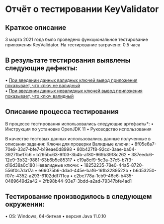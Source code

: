 # Отчёт о тестировании KeyValidator

##  Краткое описание

3 марта 2021 года было проведено функциональное тестирование приложения KeyValidator.
На тестирование затрачено: 0.5 часа

## В результате тестирования выявлены следующие дефекты:
•	[При введении данных валидных ключей вывод приложения показывает, что ключ не валидный](https://github.com/tpecherkina/java11/issues/1)  
•	[При введении данных невалидных ключей вывод приложения показывает, что ключ валидный](https://github.com/tpecherkina/java11/issues/2) 

## Описание процесса тестирования
В процессе тестирования использовались следующие артефакты*:
•	Инструкция по установке OpenJDK 11
•	Руководство использования

В качестве тестовых данных использовались данные полученные в описании задания:
Ключи для проверки
Валидные ключи:
•	8f05e6a7-70e9-33d7-bfe7-b19eae0d8998
•	80b427f8-92cd-3aae-ba04-3927fbe17c6
•	b295bc63-9f03-3b4b-af80-969b39f8c262
•	387eedc6-12e9-3b32-9881-63b6b5e85317
•	c19a8cf9-5c3a-37c5-b7f3-d16d38a0c180
Невалидные ключи:
•	18252235-78e0-44a5-8720-556f0c7da17a
•	e66075b6-ddad-445e-baf6-161b3289522b
•	b6d53250-f07e-4352-a293-6102ddf7f1ca
•	c2bc778a-1cb9-46c6-b435-0489649d2a42
•	2fb98b44-93e7-3bdd-a2ad-79347bfe4ad1

## Тестирование производилось в следующем окружении:
•	OS: Windows, 64-битная
•	версия Java 11.0.10

